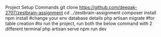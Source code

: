 Project Setup Commands
git clone https://github.com/deepak-2707/zestbrain-assignment
cd ../zestbrain-assignment
composer install
npm install 
#change your env database details
php artisan migrate #for table creation
#to run the project, run both the below command with 2 different terminal
php artisan serve 
npm run dev
